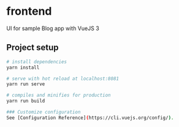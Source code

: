 # frontend
UI for sample Blog app with VueJS 3

## Project setup

``` bash
# install dependencies
yarn install

# serve with hot reload at localhost:8081
yarn run serve

# compiles and minifies for production
yarn run build

### Customize configuration
See [Configuration Reference](https://cli.vuejs.org/config/).
